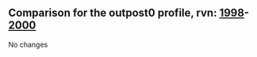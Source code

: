 ## Comparison for the outpost0 profile, rvn: [1998](https://github.com/PRO100KatYT/FortniteProfileRevisions/tree/main/profiles/outpost0/1998%20outpost0.json)-[2000](https://github.com/PRO100KatYT/FortniteProfileRevisions/tree/main/profiles/outpost0/2000%20outpost0.json)

No changes
